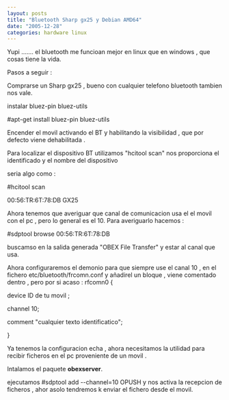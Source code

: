 ```yaml
---
layout: posts
title: "Bluetooth Sharp gx25 y Debian AMD64"
date: "2005-12-28"
categories: hardware linux
---
```


Yupi ....... el bluetooth me funcioan mejor en linux que en windows , que cosas tiene la vida.

Pasos a seguir :

Comprarse un Sharp gx25 , bueno con cualquier telefono bluetooth tambien nos vale.

instalar bluez-pin bluez-utils

#apt-get install bluez-pin bluez-utils

Encender el movil activando el BT y habilitando la visibilidad , que por defecto viene dehabilitada .

Para localizar el dispositivo BT utilizamos "hcitool scan" nos proporciona el identificado y el nombre del dispositivo

seria algo como :

#hcitool scan

00:56:TR:6T:78:DB GX25

Ahora tenemos que averiguar que canal de comunicacion usa el el movil con el pc , pero lo general es el 10. Para averiguarlo hacemos :

#sdptool browse 00:56:TR:6T:78:DB

buscamso en la salida generada "OBEX File Transfer" y estar al canal que usa.

Ahora configuraremos el demonio para que siempre use el canal 10 , en el fichero etc/bluetooth/frcomn.conf y añadirel un bloque , viene comentado dentro , pero por si acaso : rfcomn0 {

device ID de tu movil ;

channel 10;

comment "cualquier texto identificatico";

}

Ya tenemos la configuracion echa , ahora necesitamos la utilidad para recibir ficheros en el pc proveniente de un movil .

Intalamos el paquete **obexserver**.

ejecutamos #sdptool add --channel=10 OPUSH y nos activa la recepcion de ficheros , ahor asolo tendremos k enviar el fichero desde el movil.
